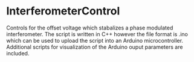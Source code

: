 # InterferometerControl
Controls for the offset voltage which stabalizes a phase modulated interferometer. The script is written in C++ however the file format is .ino which can be used to upload the script into an Arduino microcontroller. Additional scripts for visualization of the Arduino ouput parameters are included.  
